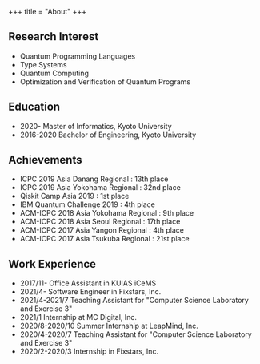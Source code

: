 +++
title = "About"
+++

## Research Interest
* Quantum Programming Languages
* Type Systems
* Quantum Computing
* Optimization and Verification of Quantum Programs


## Education
* 2020- Master of Informatics, Kyoto University
* 2016-2020 Bachelor of Engineering, Kyoto University


## Achievements
* ICPC 2019 Asia Danang Regional : 13th place
* ICPC 2019 Asia Yokohama Regional : 32nd place
* Qiskit Camp Asia 2019 : 1st place
* IBM Quantum Challenge 2019 : 4th place
* ACM-ICPC 2018 Asia Yokohama Regional : 9th place
* ACM-ICPC 2018 Asia Seoul Regional : 17th place
* ACM-ICPC 2017 Asia Yangon Regional : 4th place
* ACM-ICPC 2017 Asia Tsukuba Regional : 21st place


## Work Experience
* 2017/11- Office Assistant in KUIAS iCeMS
* 2021/4- Software Engineer in Fixstars, Inc.
* 2021/4-2021/7 Teaching Assistant for "Computer Science Laboratory and Exercise 3"
* 2021/1 Internship at MC Digital, Inc.
* 2020/8-2020/10 Summer Internship at LeapMind, Inc.
* 2020/4-2020/7 Teaching Assistant for "Computer Science Laboratory and Exercise 3"
* 2020/2-2020/3 Internship in Fixstars, Inc.
